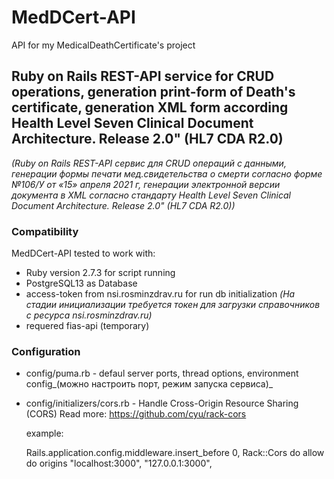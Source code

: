 # MedDCert-API
API for my MedicalDeathCertificate's project 
## Ruby on Rails REST-API service for CRUD operations, generation print-form of Death's certificate, generation XML form according Health Level Seven Clinical Document Architecture. Release 2.0" (HL7 CDA R2.0)
_(Ruby on Rails REST-API сервис для CRUD операций с данными, генерации формы печати мед.свидетельства о смерти согласно форме №106/У от «15» апреля 2021 г, генерации электронной версии документа в XML согласно стандарту Health Level Seven Clinical Document Architecture. Release 2.0" (HL7 CDA R2.0))_
### Compatibility
  MedDCert-API tested to work with:
* Ruby version 2.7.3 for script running
* PostgreSQL13 as Database 
* access-token from nsi.rosminzdrav.ru for run db initialization
_(На стадии инициализации требуется токен для загрузки справочников с ресурса nsi.rosminzdrav.ru)_
* requered fias-api (temporary)

### Configuration
  * config/puma.rb - defaul server ports, thread options, environment config_(можно настроить порт, режим запуска сервиса)_

  * config/initializers/cors.rb - Handle Cross-Origin Resource      Sharing (CORS) Read more: https://github.com/cyu/rack-cors

    example:
    
    Rails.application.config.middleware.insert_before 0, Rack::Cors do allow do
    origins "localhost:3000", "127.0.0.1:3000",
